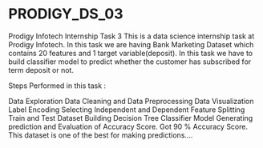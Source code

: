 # PRODIGY_DS_03
Prodigy Infotech Internship Task 3
This is a data science internship task at Prodigy Infotech. In this task we are having Bank Marketing Dataset which contains 20 features and 1 target variable(deposit). In this task we have to build classifier model to predict whether the customer has subscribed for term deposit or not.

Steps Performed in this task :

Data Exploration
Data Cleaning and Data Preprocessing
Data Visualization
Label Encoding
Selecting Independent and Dependent Feature
Splitting Train and Test Dataset
Building Decision Tree Classifier Model
Generating prediction and Evaluation of Accuracy Score.
Got 90 % Accuracy Score.
This dataset is one of the best for making predictions....
